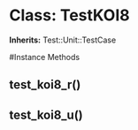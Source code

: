 # Class: TestKOI8
**Inherits:** Test::Unit::TestCase
    




#Instance Methods
## test_koi8_r() [](#method-i-test_koi8_r)

## test_koi8_u() [](#method-i-test_koi8_u)

